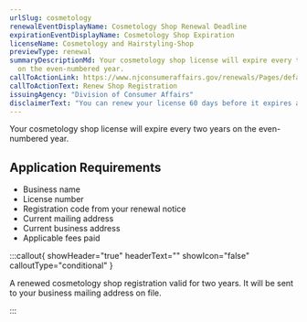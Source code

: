 ```yaml
---
urlSlug: cosmetology
renewalEventDisplayName: Cosmetology Shop Renewal Deadline
expirationEventDisplayName: Cosmetology Shop Expiration
licenseName: Cosmetology and Hairstyling-Shop
previewType: renewal
summaryDescriptionMd: Your cosmetology shop license will expire every two years
  on the even-numbered year.
callToActionLink: https://www.njconsumeraffairs.gov/renewals/Pages/default.aspx
callToActionText: Renew Shop Registration
issuingAgency: "Division of Consumer Affairs"
disclaimerText: "You can renew your license 60 days before it expires and up to 30 days after expiration. If you fail to renew your license at this point, your license will be suspended and you won't be able to provide your licensed services."
---
```


Your cosmetology shop license will expire every two years on the even-numbered year.

## Application Requirements

- Business name
- License number
- Registration code from your renewal notice
- Current mailing address
- Current business address
- Applicable fees paid

:::callout{ showHeader="true" headerText="" showIcon="false" calloutType="conditional" }

A renewed cosmetology shop registration valid for two years. It will be sent to your business mailing address on file.

:::
